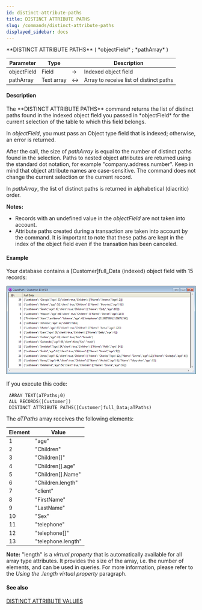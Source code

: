 ```yaml
---
id: distinct-attribute-paths
title: DISTINCT ATTRIBUTE PATHS
slug: /commands/distinct-attribute-paths
displayed_sidebar: docs
---
```


<!--REF #_command_.DISTINCT ATTRIBUTE PATHS.Syntax-->**DISTINCT ATTRIBUTE PATHS** ( *objectField* ; *pathArray* )<!-- END REF-->
<!--REF #_command_.DISTINCT ATTRIBUTE PATHS.Params-->
| Parameter | Type |  | Description |
| --- | --- | --- | --- |
| objectField | Field | &srarr; | Indexed object field |
| pathArray | Text array | &harr; | Array to receive list of distinct paths |

<!-- END REF-->

#### Description 

<!--REF #_command_.DISTINCT ATTRIBUTE PATHS.Summary-->The **DISTINCT ATTRIBUTE PATHS** command returns the list of distinct paths found in the indexed object field you passed in *objectField* for the current selection of the table to which this field belongs.<!-- END REF-->

In *objectField*, you must pass an Object type field that is indexed; otherwise, an error is returned. 

After the call, the size of *pathArray* is equal to the number of distinct paths found in the selection. Paths to nested object attributes are returned using the standard dot notation, for example "company.address.number". Keep in mind that object attribute names are case-sensitive. The command does not change the current selection or the current record. 

 In *pathArray*, the list of distinct paths is returned in alphabetical (diacritic) order. 

**Notes:** 

* Records with an undefined value in the *objectField* are not taken into account.
* Attribute paths created during a transaction are taken into account by the command. It is important to note that these paths are kept in the index of the object field even if the transation has been canceled.

#### Example 

Your database contains a \[Customer\]full\_Data (indexed) object field with 15 records:

![](../assets/en/commands/pict2994114.en.png)

If you execute this code:

```4d
 ARRAY TEXT(aTPaths;0)
 ALL RECORDS([Customer])
 DISTINCT ATTRIBUTE PATHS([Customer]full_Data;aTPaths)
```

The *aTPaths* array receives the following elements:

| Element | Value               |
| ------- | ------------------- |
| 1       | "age"               |
| 2       | "Children"          |
| 3       | "Children\[\]"      |
| 4       | "Children\[\].age"  |
| 5       | "Children\[\].Name" |
| 6       | "Children.length"   |
| 7       | "client"            |
| 8       | "FirstName"         |
| 9       | "LastName"          |
| 10      | "Sex"               |
| 11      | "telephone"         |
| 12      | "telephone\[\]"     |
| 13      | "telephone.length"  |

**Note:** "length" is a *virtual property* that is automatically available for all array type attributes. It provides the size of the array, i.e. the number of elements, and can be used in queries. For more information, please refer to the *Using the .length virtual property* paragraph. 

#### See also 

  
[DISTINCT ATTRIBUTE VALUES](distinct-attribute-values.md)  